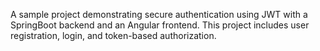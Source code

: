 A sample project demonstrating secure authentication using JWT with a SpringBoot backend and an Angular frontend. This project includes user registration, login, and token-based authorization.
